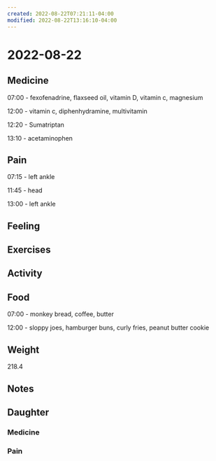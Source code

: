 ```yaml
---
created: 2022-08-22T07:21:11-04:00
modified: 2022-08-22T13:16:10-04:00
---
```


# 2022-08-22

## Medicine

07:00 - fexofenadrine, flaxseed oil, vitamin D, vitamin c, magnesium 

12:00 - vitamin c, diphenhydramine, multivitamin

12:20 - Sumatriptan 

13:10 - acetaminophen 

## Pain

07:15 - left ankle

11:45 - head 

13:00 - left ankle

## Feeling


## Exercises


## Activity


## Food

07:00 - monkey bread, coffee, butter 

12:00 - sloppy joes, hamburger buns, curly fries, peanut butter cookie

## Weight

218.4

## Notes



## Daughter


### Medicine


### Pain
